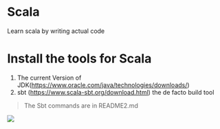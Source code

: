 # Scala
Learn scala by writing actual code
# Install the tools for Scala
1. The current Version of JDK(https://www.oracle.com/java/technologies/downloads/)
2. sbt (https://www.scala-sbt.org/download.html) the de facto build tool

> The Sbt commands are in README2.md

<img src="https://assets.codegrip.tech/wp-content/uploads/2021/09/29134425/Scala_Logo.png">